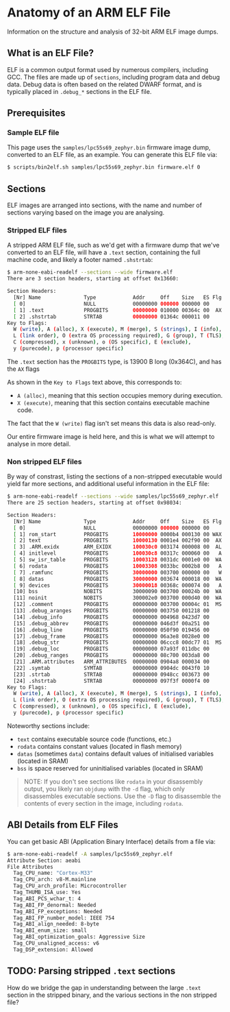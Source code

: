 # Anatomy of an ARM ELF File

Information on the structure and analysis of 32-bit ARM ELF image dumps.

## What is an ELF File?

ELF is a common output format used by numerous compilers, including GCC.
The files are made up of `sections`, including program data and debug
data. Debug data is often based on the related DWARF format, and is typically
placed in `.debug_*` sections in the ELF file.

## Prerequisites

### Sample ELF file

This page uses the `samples/lpc55s69_zephyr.bin` firmware image dump, converted
to an ELF file, as an example. You can generate this ELF file via:

```bash
$ scripts/bin2elf.sh samples/lpc55s69_zephyr.bin firmware.elf 0
```

## Sections

ELF images are arranged into sections, with the name and number of sections
varying based on the image you are analysing.

### Stripped ELF files

A stripped ARM ELF file, such as we'd get with a firmware dump that we've
converted to an ELF file, will have a `.text` section, containing the full
machine code, and likely a footer named `.shstrtab`:

```bash
$ arm-none-eabi-readelf --sections --wide firmware.elf
There are 3 section headers, starting at offset 0x13660:

Section Headers:
  [Nr] Name              Type            Addr     Off    Size   ES Flg Lk Inf Al
  [ 0]                   NULL            00000000 000000 000000 00      0   0  0
  [ 1] .text             PROGBITS        00000000 010000 00364c 00  AX  0   0  1
  [ 2] .shstrtab         STRTAB          00000000 01364c 000011 00      0   0  1
Key to Flags:
  W (write), A (alloc), X (execute), M (merge), S (strings), I (info),
  L (link order), O (extra OS processing required), G (group), T (TLS),
  C (compressed), x (unknown), o (OS specific), E (exclude),
  y (purecode), p (processor specific)
```

The `.text` section has the `PROGBITS` type, is 13900 B long (0x364C), and has
the `AX` flags

As shown in the `Key to Flags` text above, this corresponds to:

- `A (alloc)`, meaning that this section occupies memory during execution.
- `X (execute)`, meaning that this section contains executable machine code.

The fact that the `W (write)` flag isn't set means this data is also read-only.

Our entire firmware image is held here, and this is what we will attempt to
analyse in more detail.

### Non stripped ELF files

By way of constrast, listing the sections of a non-stripped executable would
yield far more sections, and additional useful information in the ELF file:

```bash
$ arm-none-eabi-readelf --sections --wide samples/lpc55s69_zephyr.elf 
There are 25 section headers, starting at offset 0x98034:

Section Headers:
  [Nr] Name              Type            Addr     Off    Size   ES Flg Lk Inf Al
  [ 0]                   NULL            00000000 000000 000000 00      0   0  0
  [ 1] rom_start         PROGBITS        10000000 0000b4 000130 00 WAX  0   0  4
  [ 2] text              PROGBITS        10000130 0001e4 002f90 00  AX  0   0  4
  [ 3] .ARM.exidx        ARM_EXIDX       100030c0 003174 000008 00  AL  2   0  4
  [ 4] initlevel         PROGBITS        100030c8 00317c 000060 00   A  0   0  4
  [ 5] sw_isr_table      PROGBITS        10003128 0031dc 0001e0 00  WA  0   0  4
  [ 6] rodata            PROGBITS        10003308 0033bc 0002b8 00   A  0   0  4
  [ 7] .ramfunc          PROGBITS        30000000 003700 000000 00   W  0   0  1
  [ 8] datas             PROGBITS        30000000 003674 000018 00  WA  0   0  4
  [ 9] devices           PROGBITS        30000018 00368c 000074 00   A  0   0  4
  [10] bss               NOBITS          30000090 003700 00024b 00  WA  0   0  8
  [11] noinit            NOBITS          300002e0 003700 000d40 00  WA  0   0  8
  [12] .comment          PROGBITS        00000000 003700 00004c 01  MS  0   0  1
  [13] .debug_aranges    PROGBITS        00000000 003750 001218 00      0   0  8
  [14] .debug_info       PROGBITS        00000000 004968 0423d7 00      0   0  1
  [15] .debug_abbrev     PROGBITS        00000000 046d3f 00a251 00      0   0  1
  [16] .debug_line       PROGBITS        00000000 050f90 019456 00      0   0  1
  [17] .debug_frame      PROGBITS        00000000 06a3e8 0028e0 00      0   0  4
  [18] .debug_str        PROGBITS        00000000 06ccc8 00dc77 01  MS  0   0  1
  [19] .debug_loc        PROGBITS        00000000 07a93f 011dbc 00      0   0  1
  [20] .debug_ranges     PROGBITS        00000000 08c700 003da8 00      0   0  8
  [21] .ARM.attributes   ARM_ATTRIBUTES  00000000 0904a8 000034 00      0   0  1
  [22] .symtab           SYMTAB          00000000 0904dc 0043f0 10     23 613  4
  [23] .strtab           STRTAB          00000000 0948cc 003673 00      0   0  1
  [24] .shstrtab         STRTAB          00000000 097f3f 0000f4 00      0   0  1
Key to Flags:
  W (write), A (alloc), X (execute), M (merge), S (strings), I (info),
  L (link order), O (extra OS processing required), G (group), T (TLS),
  C (compressed), x (unknown), o (OS specific), E (exclude),
  y (purecode), p (processor specific)
```

Noteworthy sections include:

- `text` contains executable source code (functions, etc.)
- `rodata` contains constant values (located in flash memory)
- `datas` (sometimes `data`) contains default values of initialised variables
  (located in SRAM)
- `bss` is space reserved for uninitialised variables (located in SRAM)

> NOTE: If you don't see sections like `rodata` in your disassembly output,
  you likely ran `objdump` with the `-d` flag, which only disassembles
  executable sections. Use the `-D` flag to disassemble the contents of every
  section in the image, including `rodata`.

## ABI Details from ELF Files

You can get basic ABI (Application Binary Interface) details from a file via:

```bash
$ arm-none-eabi-readelf -A samples/lpc55s69_zephyr.elf 
Attribute Section: aeabi
File Attributes
  Tag_CPU_name: "Cortex-M33"
  Tag_CPU_arch: v8-M.mainline
  Tag_CPU_arch_profile: Microcontroller
  Tag_THUMB_ISA_use: Yes
  Tag_ABI_PCS_wchar_t: 4
  Tag_ABI_FP_denormal: Needed
  Tag_ABI_FP_exceptions: Needed
  Tag_ABI_FP_number_model: IEEE 754
  Tag_ABI_align_needed: 8-byte
  Tag_ABI_enum_size: small
  Tag_ABI_optimization_goals: Aggressive Size
  Tag_CPU_unaligned_access: v6
  Tag_DSP_extension: Allowed
```

## TODO: Parsing stripped `.text` sections

How do we bridge the gap in understanding between the large `.text` section in
the stripped binary, and the various sections in the non stripped file?
